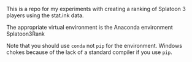 This is a repo for my experiments with creating a ranking of Splatoon 3 players using the stat.ink data.

The appropriate virtual environment is the Anaconda environment
Splatoon3Rank

Note that you should use `conda` not `pip` for the environment.
Windows chokes because of the lack of a standard compiler if you use
`pip`.
